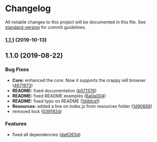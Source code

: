 # Changelog

All notable changes to this project will be documented in this file. See [standard-version](https://github.com/conventional-changelog/standard-version) for commit guidelines.

### [1.1.1](https://github.com/pablohpsilva/axios-resources/compare/v1.1.0...v1.1.1) (2019-10-13)

## 1.1.0 (2019-08-22)


### Bug Fixes

* **Core:** enhanced the core. Now it supports the crappy ie8 browser ([4671973](https://github.com/pablohpsilva/axios-resources/commit/4671973))
* **README:** fixed documentation ([b071376](https://github.com/pablohpsilva/axios-resources/commit/b071376))
* **README:** fixed README examples ([6a0a004](https://github.com/pablohpsilva/axios-resources/commit/6a0a004))
* **README:** fixed typo on README ([1dddcef](https://github.com/pablohpsilva/axios-resources/commit/1dddcef))
* **Resources:** added a line on index.js from resources folder ([1d90688](https://github.com/pablohpsilva/axios-resources/commit/1d90688))
* removed lock ([039192d](https://github.com/pablohpsilva/axios-resources/commit/039192d))


### Features

* fixed all dependencies ([da6263d](https://github.com/pablohpsilva/axios-resources/commit/da6263d))
